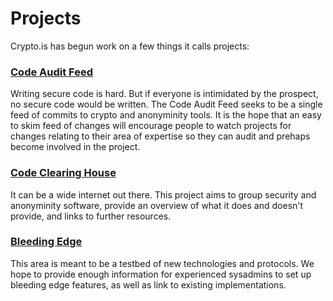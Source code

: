 # Projects

Crypto.is has begun work on a few things it calls projects:

### [Code Audit Feed](/projects/audit/)

Writing secure code is hard. But if everyone is intimidated by the prospect, no secure code would be written. The Code Audit Feed seeks to be a single feed of commits to crypto and anonyminity tools. It is the hope that an easy to skim feed of changes will encourage people to watch projects for changes relating to their area of expertise so they can audit and prehaps become involved in the project.

### [Code Clearing House](/projects/cch/)

It can be a wide internet out there. This project aims to group security and anonyminity software, provide an overview of what it does and doesn't provide, and links to further resources.

### [Bleeding Edge](/projects/bleeding/)

This area is meant to be a testbed of new technologies and protocols.  We hope to provide enough information for experienced sysadmins to set up bleeding edge features, as well as link to existing implementations.

